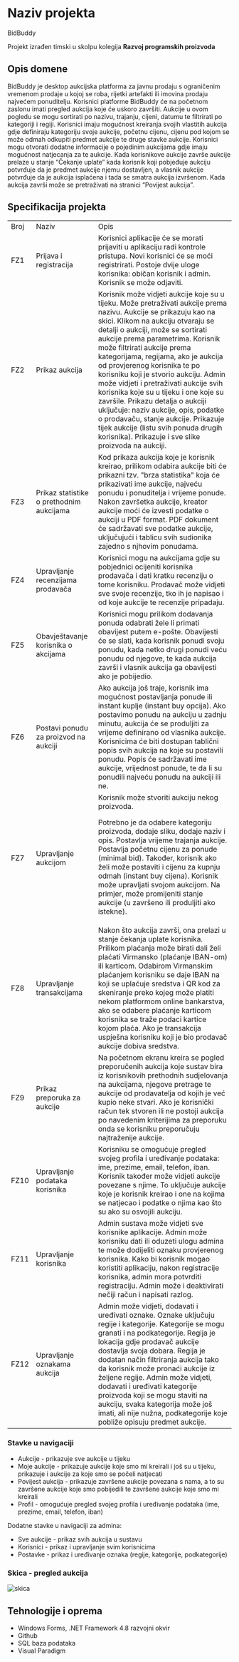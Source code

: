 # Naziv projekta

BidBuddy

Projekt izrađen timski u skolpu kolegija **Razvoj programskih proizvoda**

## Opis domene
BidBuddy je desktop aukcijska platforma za javnu prodaju s ograničenim vremenom prodaje u kojoj se roba, rijetki artefakti ili imovina prodaju najvećem ponuditelju. Korisnici platforme BidBuddy će na početnom zaslonu imati pregled aukcija koje će uskoro završiti. Aukcije u ovom pogledu se mogu sortirati po nazivu, trajanju, cijeni, datumu te filtrirati po kategoriji i regiji. Korisnici imaju mogućnost kreiranja svojih vlastitih aukcija gdje definiraju kategoriju svoje aukcije, početnu cijenu, cijenu pod kojom se može odmah odkupiti predmet aukcije te druge stavke aukcije. Korisnici mogu otvorati dodatne informacije o pojedinim aukcijama gdje imaju mogućnost natjecanja za te aukcije. Kada korisnikove aukcije završe aukcije prelaze u stanje “Čekanje uplate” kada korisnik koji pobjeđuje aukciju potvrđuje da je predmet aukcije njemu dostavljen, a vlasnik aukcije potvrđuje da je aukcija isplaćena i tada se smatra aukcija izvršenom. Kada aukcija završi može se pretraživati na stranici “Povijest aukcija”.

## Specifikacija projekta

<table>
  <tr>
   <td>Broj
   </td>
   <td>Naziv
   </td>
   <td>Opis
   </td>
  
  </tr>
  <tr>
   <td>FZ1
   </td>
   <td>Prijava i registracija
   </td>
   <td>Korisnici aplikacije će se morati prijaviti u aplikaciju radi kontrole pristupa. Novi korisnici će se moći registrirati. Postoje dvije uloge korisnika: običan korisnik i admin. Korisnik se može odjaviti.
   </td>
   
  </tr>
  <tr>
   <td>FZ2
   </td>
   <td>Prikaz aukcija<strong> 
 
</strong>
   </td>
   <td>Korisnik može vidjeti aukcije koje su u tijeku. Može pretraživati aukcije prema nazivu. Aukcije se prikazuju kao na skici. Klikom na aukciju otvaraju se detalji o aukciji, može se sortirati aukcije prema parametrima. Korisnik može filtrirati aukcije prema kategorijama, regijama, ako je aukcija od provjerenog korisnika te po korisniku koji je stvorio aukciju. Admin može vidjeti i pretraživati aukcije svih korisnika koje su u tijeku i one koje su završile. Prikazu detalja o aukciji uključuje: naziv aukcije, opis, podatke o prodavaču, stanje aukcije. Prikazuje tijek aukcije (listu svih ponuda drugih korisnika). Prikazuje i sve slike proizvoda na aukciji.
   </td>
  
  </tr>
  <tr>
   <td>FZ3
   </td>
   <td>Prikaz statistike o prethodnim aukcijama
   </td>
   <td>Kod prikaza aukcija koje je korisnik kreirao, prilikom odabira aukcije biti će prikazni tzv. "brza statistika" koja će prikazivati ime aukcije, najveću ponudu i ponuditelja i vrijeme ponude. Nakon završetka aukcije, kreator aukcije moći će izvesti podatke o aukciji u PDF format. PDF dokument će sadržavati sve podatke aukcije, uključujući i tablicu svih sudionika zajedno s njhovim ponudama.
   </td>
 
  </tr>
  <tr>
   <td>FZ4
   </td>
   <td>Upravljanje recenzijama prodavača
   </td>
   <td>Korisnici mogu na aukcijama gdje su pobjednici ocijeniti korisnika prodavača i dati kratku recenziju o tome korisniku. Prodavač može vidjeti sve svoje recenzije, tko ih je napisao i od koje aukcije te recenzije pripadaju. 

   </td>
  
  </tr>
  <tr>
   <td>FZ5
   </td>
   <td>Obavještavanje korisnika o akcijama
   </td>
   <td>Korisnici mogu prilikom dodavanja ponuda odabrati žele li primati obavijest putem e-pošte. Obavijesti će se slati, kada korisnik ponudi svoju ponudu, kada netko drugi ponudi veću ponudu od njegove, te kada aukcija završi i vlasnik aukcija ga obavijesti ako je pobijedio.
   </td>
  
  </tr>
  <tr>
   <td>FZ6
   </td>
   <td>Postavi ponudu za proizvod na aukciji
   </td>
   <td>Ako aukcija još traje, korisnik ima mogućnost postavljanja ponude ili instant kuplje (instant buy opcija). Ako postavimo ponudu na aukciju u zadnju minutu, aukcija će se produljiti za vrijeme definirano od vlasnika aukcije. Korisnicima će biti dostupan tablični popis svih aukcija na koje su postavili ponudu. Popis će sadržavati ime aukcije, vrijednost ponude, te da li su ponudili najveću ponudu na aukciji ili ne.
   </td>
  
  </tr>
  <tr>
   <td>FZ7
   </td>
   <td>Upravljanje aukcijom
   </td>
   <td>Korisnik može stvoriti aukciju nekog proizvoda.
<p>
Potrebno je da odabere kategoriju proizvoda, dodaje sliku, dodaje naziv i opis. Postavlja vrijeme trajanja aukcije. Postavlja početnu cijenu za ponude (minimal bid). Također, korisnik ako želi može postaviti i cijenu za kupnju odmah (instant buy cijena). 
Korisnik može upravljati svojom aukcijom. Na primjer, može promijeniti stanje aukcije (u završeno ili produljiti ako istekne).
   </td>

  </tr>
  <tr>
   <td>FZ8
   </td>
   <td>Upravljanje transakcijama
   </td>
   <td>Nakon što aukcija završi, ona prelazi u stanje čekanja uplate korisnika. Prilikom plaćanja može birati dali želi plaćati Virmansko (plaćanje IBAN-om) ili karticom. Odabirom Virmanskim plaćanjem korisniku se daje IBAN na koji se uplaćuje sredstva i QR kod za skeniranje preko kojeg može platiti nekom platformom online bankarstva, ako se odabere plaćanje karticom korisnika se traže podaci kartice kojom plaća. Ako je transakcija uspješna korisniku koji je bio prodavač aukcije dobiva sredstva.
   </td>
  
  </tr>
  <tr>
   <td>FZ9
   </td>
   <td>Prikaz preporuka za aukcije
   </td>
   <td>Na početnom ekranu kreira se pogled preporučenih aukcija koje sustav bira iz korisnikovih prethodnih sudjelovanja na aukcijama, njegove pretrage te aukcije od prodavatelja od kojih je već kupio neke stvari. Ako je korisnički račun tek stvoren ili ne postoji aukcija po navedenim kriterijima za preporuku onda se korisniku preporučuju najtraženije aukcije.
   </td>
 
  </tr>
  <tr>
   <td>FZ10
   </td>
   <td>Upravljanje podataka korisnika
   </td>
   <td>Korisniku se omogućuje pregled svojeg profila i uređivanje podataka: ime, prezime, email, telefon, iban. Korisnik također može vidjeti aukcije povezane s njime. To uključuje aukcije koje je korisnik kreirao i one na kojima se natjecao i podatke o njima kao što su ako su osvojili aukciju. 

   </td>
  
  </tr>
  <tr>
   <td>FZ11
   </td>
   <td>Upravljanje korisnika<strong> 
</strong>
   </td>
   <td>Admin sustava može vidjeti sve korisnike aplikacije. Admin može korisniku dati ili oduzeti ulogu admina te može dodijeliti oznaku provjerenog korisnika. Kako bi korisnik mogao koristiti aplikaciju, nakon registracije korisnika, admin mora potvrditi registraciju. Admin može i deaktivirati nečiji račun i napisati razlog. 

   </td>
  
  </tr>
  <tr>
   <td>FZ12
   </td>
   <td>Upravljanje oznakama aukcija
   </td>
   <td>Admin može vidjeti, dodavati i uređivati oznake. Oznake uključuju regije i kategorije. Kategorije se mogu granati i na podkategorije.  Regija je lokacija gdje prodavač aukcije dostavlja svoja dobara. Regija je dodatan način filtriranja aukcija tako da korisnik može pronaći aukcije iz željene regije. Admin može vidjeti, dodavati i uređivati kategorije proizvoda koji se mogu staviti na aukciju, svaka kategorija može još imati, ali nije nužna, podkategorije koje pobliže opisuju predmet aukcije.
   </td>
   
  </tr>
</table>

### Stavke u navigaciji

* Aukcije - prikazuje sve aukcije u tijeku
* Moje aukcije - prikazuje aukcije koje smo mi kreirali i još su u tijeku, prikazuje i aukcije za koje smo se počeli natjecati
* Povijest aukcija - prikazuje završene aukcije povezana s nama, a to su završene aukcije koje smo pobijedili te završene aukcije koje smo mi kreirali
* Profil - omogućuje pregled svojeg profila i uređivanje podataka (ime, prezime, email, telefon, iban)

Dodatne stavke u navigaciji za admina:
* Sve aukcije - prikaz svih aukcija u sustavu
* Korisnici - prikaz i upravljanje svim korisnicima
* Postavke - prikaz i uređivanje oznaka (regije, kategorije, podkategorije)

### Skica - pregled aukcija
![skica](https://github.com/foivz/rpp23-project-kjacmenja21-tpapic21-jmojzes21-drusak21/blob/9959969934d63d7ab8492dffe952b2561a19add4/Documentation/Skice/prikaz-aukcija.jpg)

## Tehnologije i oprema

* Windows Forms, .NET Framework 4.8 razvojni okvir
* Github
* SQL baza podataka
* Visual Paradigm 
